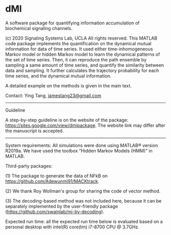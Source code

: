 # dMI
A software package for quantifying information accumulation of biochemical signaling channels.

(c) 2020 Signaling Systems Lab, UCLA 
All rights reserved. 
This MATLAB code package implements the quantification on the dynamical mutual information for data of time series. It used either time-inhomogeneous Markov model or hidden Markov model to learn the dynamical patterns of the set of time series. Then, it can reproduce the path ensemble by sampling a same amount of time series, and quantify the similarity between data and sampling. It further calculates the trajectory probability for each time series, and the dynamical mutual information. 

A detailed example on the methods is given in the main text. 

Contact: Ying Tang, jamestang23@gmail.com

--------------------------------------------------------------------------------------------------------------------------------------------

Guideline

A step-by-step guideline is on the website of the package: https://sites.google.com/view/dmipackage. The website link may differ after the manuscript is accepted.

--------------------------------------------------------------------------------------------------------------------------------------------

System requirements: 
All simulations were done using MATLAB® version R2019a.
We have used the toolbox “Hidden Markov Models (HMM)” in MATLAB.

Third-party packages: 

 (1) The package to generate the data of NFkB on https://github.com/Adewunmi91/MACKtrack.
 
 (2) We thank Roy Wollman's group for sharing the code of vector method.
 
 (3) The decoding-based method was not included here, because it can be separately implemented by the user-friendly package (https://github.com/swainlab/mi-by-decoding).

Expected run time: all the expected run time below is evaluated based on a personal desktop with intel(R) core(tm) i7-8700 CPU @ 3.7GHz.
